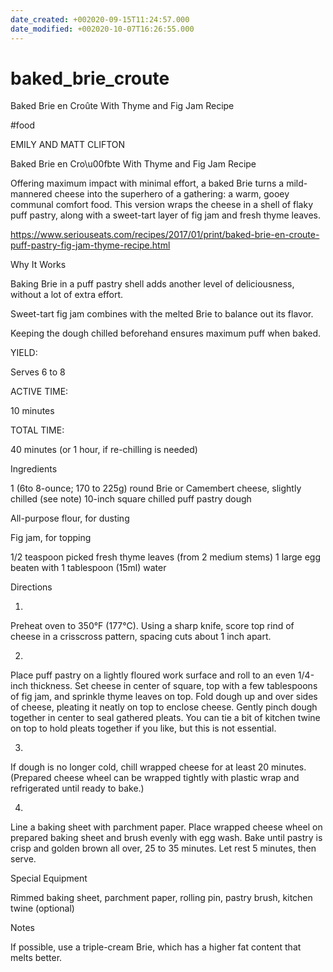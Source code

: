 ```yaml
---
date_created: +002020-09-15T11:24:57.000
date_modified: +002020-10-07T16:26:55.000
---
```


# baked_brie_croute

Baked Brie en Croûte With Thyme and Fig Jam Recipe

#food

EMILY AND MATT CLIFTON

Baked Brie en Cro\u00fbte With Thyme and Fig Jam Recipe

Offering maximum impact with minimal effort, a baked Brie turns a mild-mannered cheese into the superhero of a gathering: a warm, gooey communal comfort food. This version wraps the cheese in a shell of flaky puff pastry, along with a sweet-tart layer of fig jam and fresh thyme leaves.

https://www.seriouseats.com/recipes/2017/01/print/baked-brie-en-croute-puff-pastry-fig-jam-thyme-recipe.html

Why It Works

Baking Brie in a puff pastry shell adds another level of deliciousness, without a lot of extra effort.

Sweet-tart fig jam combines with the melted Brie to balance out its flavor.

Keeping the dough chilled beforehand ensures maximum puff when baked.

YIELD:

Serves 6 to 8

ACTIVE TIME:

10 minutes

TOTAL TIME:

40 minutes (or 1 hour, if re-chilling is needed)

Ingredients

1 (6to 8-ounce; 170 to 225g) round Brie or Camembert cheese, slightly chilled (see note)
10-inch square chilled puff pastry dough

All-purpose flour, for dusting

Fig jam, for topping

1/2 teaspoon picked fresh thyme leaves (from 2 medium stems)
1 large egg beaten with 1 tablespoon (15ml) water

Directions

1.

Preheat oven to 350°F (177°C). Using a sharp knife, score top rind of cheese in a crisscross pattern, spacing cuts about 1 inch apart.

2.

Place puff pastry on a lightly floured work surface and roll to an even 1/4-inch thickness. Set cheese in center of square, top with a few tablespoons of fig jam, and sprinkle thyme leaves on top. Fold dough up and over sides of cheese, pleating it neatly on top to enclose cheese. Gently pinch dough together in center to seal gathered pleats. You can tie a bit of kitchen twine on top to hold pleats together if you like, but this is not essential.

3.

If dough is no longer cold, chill wrapped cheese for at least 20 minutes. (Prepared cheese wheel can be wrapped tightly with plastic wrap and refrigerated until ready to bake.)

4.

Line a baking sheet with parchment paper. Place wrapped cheese wheel on prepared baking sheet and brush evenly with egg wash. Bake until pastry is crisp and golden brown all over, 25 to 35 minutes. Let rest 5 minutes, then serve.

Special Equipment

Rimmed baking sheet, parchment paper, rolling pin, pastry brush, kitchen twine (optional)

Notes

If possible, use a triple-cream Brie, which has a higher fat content that melts better.
